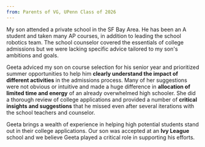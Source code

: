 ```yaml
---
from: Parents of VG, UPenn Class of 2026
---
```

<p>My son attended a private school in the SF Bay Area. He has been an A student and taken many AP courses, in addition to leading the school robotics team. The school counselor covered the essentials of college admissions but we were lacking specific advice tailored to my son's ambitions and goals.</p>

<p>Geeta adviced my son on course selection for his senior year and prioritized summer opportunities to help him <b>clearly understand the impact of different activities</b> in the admissions process. Many of her suggestions were not obvious or intuitive and made a huge difference in <b>allocation of limited time and energy</b> of an already overwhelmed high schooler. She did a thorough review of college applications and provided a number of <b>critical insights and suggestions</b> that he missed even after several iterations with the school teachers and counselor. </p>

<p>Geeta brings a wealth of experience in helping high potential students stand out in their college applications. Our son was accepted at an <b>Ivy League</b> school and we believe Geeta played a critical role in supporting his efforts.</p>
